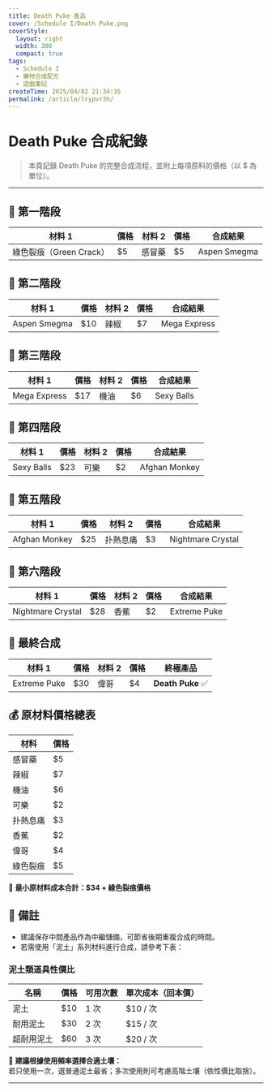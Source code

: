 ```yaml
---
title: Death Puke 產品
cover: /Schedule I/Death Puke.png
coverStyle:
  layout: right
  width: 300
  compact: true
tags:
  - Schedule I
  - 藥物合成配方
  - 遊戲筆記
createTime: 2025/04/02 21:34:35
permalink: /article/lrypvr3h/
---
```

# Death Puke 合成紀錄

> 本頁記錄 Death Puke 的完整合成流程，並附上每項原料的價格（以 $ 為單位）。

---

## 🔹 第一階段

| 材料 1         | 價格 | 材料 2   | 價格 | 合成結果        |
|----------------|------|-----------|------|-----------------|
| 綠色裂痕（Green Crack） | $5   | 感冒藥   | $5   | Aspen Smegma    |

## 🔹 第二階段

| 材料 1         | 價格 | 材料 2 | 價格 | 合成結果      |
|----------------|------|--------|------|---------------|
| Aspen Smegma   | $10   | 辣椒   | $7   | Mega Express  |

## 🔹 第三階段

| 材料 1        | 價格 | 材料 2 | 價格 | 合成結果     |
|---------------|------|--------|------|--------------|
| Mega Express  | $17   | 機油   | $6   | Sexy Balls   |

## 🔹 第四階段

| 材料 1     | 價格 | 材料 2 | 價格 | 合成結果        |
|------------|------|--------|------|-----------------|
| Sexy Balls | $23   | 可樂   | $2   | Afghan Monkey   |

## 🔹 第五階段

| 材料 1         | 價格 | 材料 2     | 價格 | 合成結果          |
|----------------|------|------------|------|-------------------|
| Afghan Monkey  | $25   | 扑熱息痛   | $3   | Nightmare Crystal |

## 🔹 第六階段

| 材料 1            | 價格 | 材料 2 | 價格 | 合成結果     |
|-------------------|------|--------|------|--------------|
| Nightmare Crystal | $28   | 香蕉   | $2   | Extreme Puke |

## 🔹 最終合成

| 材料 1       | 價格 | 材料 2 | 價格 | 終極產品    |
|--------------|------|--------|------|-------------|
| Extreme Puke | $30   | 偉哥   | $4   | **Death Puke** ✅ |

## 💰 原材料價格總表

| 材料       | 價格 |
|------------|------|
| 感冒藥     | $5   |
| 辣椒       | $7   |
| 機油       | $6   |
| 可樂       | $2   |
| 扑熱息痛   | $3   |
| 香蕉       | $2   |
| 偉哥       | $4   |
| 綠色裂痕   | $5   |

🧮 **最小原材料成本合計：$34 + 綠色裂痕價格**

## 📌 備註

- 建議保存中間產品作為中繼儲備，可節省後期重複合成的時間。
- 若需使用「泥土」系列材料進行合成，請參考下表：

### 泥土類道具性價比

| 名稱         | 價格 | 可用次數 | 單次成本（回本價） |
|--------------|------|-----------|---------------------|
| 泥土         | $10  | 1 次      | $10 / 次            |
| 耐用泥土     | $30  | 2 次      | $15 / 次            |
| 超耐用泥土   | $60  | 3 次      | $20 / 次            |

🧮 **建議根據使用頻率選擇合適土壤：**  
若只使用一次，選普通泥土最省；多次使用則可考慮高階土壤（依性價比取捨）。

---
